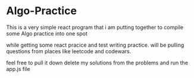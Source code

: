 # Algo-Practice

This is a very simple react program that i am putting together to compile some Algo practice into one spot

while getting some react pracice and test writing practice. will be pulling questions from places like leetcode and codewars.

feel free to pull it down delete my solutions from the problems and run the app.js file